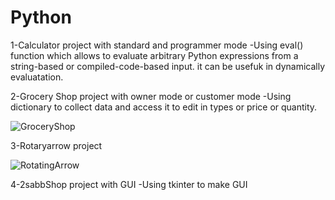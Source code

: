 # Python
1-Calculator project with standard and programmer mode
   -Using eval() function which allows to evaluate arbitrary Python expressions from a string-based or compiled-code-based input. it can be usefuk in dynamically            evaluatation.
  
   
2-Grocery Shop project with owner mode or customer mode
   -Using dictionary to collect data and access it to edit in types or price or quantity.
   
![GroceryShop](https://user-images.githubusercontent.com/115734048/211105236-015a4f1b-782d-43cd-83f7-8861da017273.gif)
   
 
3-Rotaryarrow project

![RotatingArrow](https://user-images.githubusercontent.com/115734048/211103352-24278aa9-479e-4ce1-ab59-6940341f65cb.gif)

4-2sabbShop project with GUI
   -Using tkinter to make GUI 
